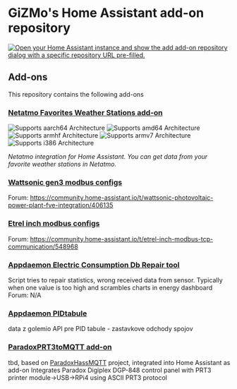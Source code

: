 

# GiZMo's Home Assistant add-on repository


[![Open your Home Assistant instance and show the add add-on repository dialog with a specific repository URL pre-filled.](https://my.home-assistant.io/badges/supervisor_add_addon_repository.svg)](https://my.home-assistant.io/redirect/supervisor_add_addon_repository/?repository_url=https://github.com/GiZMoSK1221/hass-addons)

## Add-ons

This repository contains the following add-ons

### [Netatmo Favorites Weather Stations add-on](./nfws)

![Supports aarch64 Architecture][aarch64-shield] ![Supports amd64 Architecture][amd64-shield] ![Supports armhf Architecture][armhf-shield] ![Supports armv7 Architecture][armv7-shield] ![Supports i386 Architecture][i386-shield]

_Netatmo integration for Home Assistant. You can get data from your favorite weather stations in Netatmo._

### [Wattsonic gen3 modbus configs](./wattsonic)
Forum: https://community.home-assistant.io/t/wattsonic-photovoltaic-power-plant-fve-integration/406135

### [Etrel inch modbus configs](./etrel_inch)
Forum: https://community.home-assistant.io/t/etrel-inch-modbus-tcp-communication/548968

### [Appdaemon Electric Consumption Db Repair tool](./ElectricConsumptionDbRepair)
Script tries to repair statistics, wrong received data from sensor. Typically when one value is too high and scrambles charts in energy dashboard
Forum: N/A

### [Appdaemon PIDtabule](./PIDtabule)
data z golemio API pre PID tabule - zastavkove odchody spojov

### [ParadoxPRT3toMQTT add-on](./)
tbd, based on [ParadoxHassMQTT](https://github.com/DaveOke/ParadoxHassMQTT) project, integrated into Home Assistant as add-on
Integrates Paradox Digiplex DGP-848 control panel with PRT3 printer module->USB->RPi4 using ASCII PRT3 protocol

[aarch64-shield]: https://img.shields.io/badge/aarch64-yes-green.svg
[amd64-shield]: https://img.shields.io/badge/amd64-yes-green.svg
[armhf-shield]: https://img.shields.io/badge/armhf-yes-green.svg
[armv7-shield]: https://img.shields.io/badge/armv7-yes-green.svg
[i386-shield]: https://img.shields.io/badge/i386-yes-green.svg
